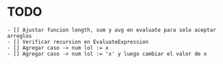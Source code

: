 # TODO
    - [] Ajustar funcion length, sum y avg en evaluate para solo aceptar arreglos
    - [] Verificar recursion en EvaluateExpression
    - [] Agregar caso -> num lol := x
    - [] Agregar caso -> num lol := 'x' y luego cambiar el valor de x